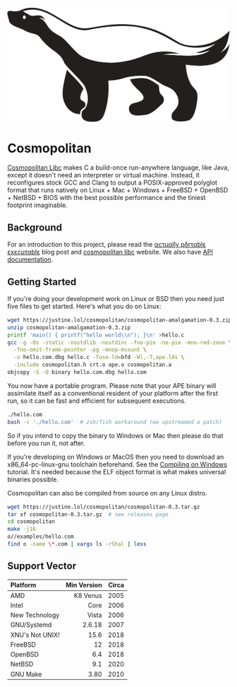 ![Cosmopolitan Honeybadger](usr/share/img/honeybadger.png)

# Cosmopolitan

[Cosmopolitan Libc](https://justine.lol/cosmopolitan/index.html) makes C
a build-once run-anywhere language, like Java, except it doesn't need an
interpreter or virtual machine. Instead, it reconfigures stock GCC and
Clang to output a POSIX-approved polyglot format that runs natively on
Linux + Mac + Windows + FreeBSD + OpenBSD + NetBSD + BIOS with the best
possible performance and the tiniest footprint imaginable.

## Background

For an introduction to this project, please read the [αcτµαlly pδrταblε
εxεcµταblε](https://justine.lol/ape.html) blog post and [cosmopolitan
libc](https://justine.lol/cosmopolitan/index.html) website. We also have
[API documentation](https://justine.lol/cosmopolitan/documentation.html).

## Getting Started

If you're doing your development work on Linux or BSD then you need just
five files to get started. Here's what you do on Linux:

```sh
wget https://justine.lol/cosmopolitan/cosmopolitan-amalgamation-0.3.zip
unzip cosmopolitan-amalgamation-0.3.zip
printf 'main() { printf("hello world\\n"); }\n' >hello.c
gcc -g -Os -static -nostdlib -nostdinc -fno-pie -no-pie -mno-red-zone \
  -fno-omit-frame-pointer -pg -mnop-mcount \
  -o hello.com.dbg hello.c -fuse-ld=bfd -Wl,-T,ape.lds \
  -include cosmopolitan.h crt.o ape.o cosmopolitan.a
objcopy -S -O binary hello.com.dbg hello.com
```

You now have a portable program. Please note that your APE binary will
assimilate itself as a conventional resident of your platform after the
first run, so it can be fast and efficient for subsequent executions.

```sh
./hello.com
bash -c './hello.com'  # zsh/fish workaround (we upstreamed a patch)
```

So if you intend to copy the binary to Windows or Mac then please do
that before you run it, not after.

If you're developing on Windows or MacOS then you need to download an
x86_64-pc-linux-gnu toolchain beforehand. See the [Compiling on
Windows](https://justine.lol/cosmopolitan/windows-compiling.html)
tutorial. It's needed because the ELF object format is what makes
universal binaries possible.

Cosmopolitan can also be compiled from source on any Linux distro.

```sh
wget https://justine.lol/cosmopolitan/cosmopolitan-0.3.tar.gz
tar xf cosmopolitan-0.3.tar.gz  # see releases page
cd cosmopolitan
make -j16
o//examples/hello.com
find o -name \*.com | xargs ls -rShal | less
```

## Support Vector

| Platform        | Min Version | Circa |
| :---            | ---:        | ---:  |
| AMD             | K8 Venus    | 2005  |
| Intel           | Core        | 2006  |
| New Technology  | Vista       | 2006  |
| GNU/Systemd     | 2.6.18      | 2007  |
| XNU's Not UNIX! | 15.6        | 2018  |
| FreeBSD         | 12          | 2018  |
| OpenBSD         | 6.4         | 2018  |
| NetBSD          | 9.1         | 2020  |
| GNU Make        | 3.80        | 2010  |
